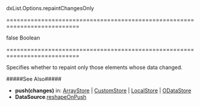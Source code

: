 <!--id-->dxList.Options.repaintChangesOnly<!--/id-->
===========================================================================
<!--default-->false<!--/default-->
<!--type-->Boolean<!--/type-->
===========================================================================

<!--shortDescription-->
Specifies whether to repaint only those elements whose data changed.
<!--/shortDescription-->

<!--fullDescription-->
#####See Also#####
- **push(changes)** in: [ArrayStore](/Documentation/ApiReference/Data_Layer/ArrayStore/Methods/#pushchanges) | [CustomStore](/Documentation/ApiReference/Data_Layer/CustomStore/Methods/#pushchanges) | [LocalStore](/Documentation/ApiReference/Data_Layer/LocalStore/Methods/#pushchanges) | [ODataStore](/Documentation/ApiReference/Data_Layer/ODataStore/Methods/#pushchanges)
- **DataSource**.[reshapeOnPush](/Documentation/ApiReference/Data_Layer/DataSource/Configuration/#reshapeOnPush)
<!--/fullDescription-->